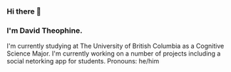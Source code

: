 ### Hi there 👋 
### I'm David Theophine. 
I'm currently studying at The University of British Columbia as a Cognitive Science Major.
I'm currently working on a number of projects including a social netorking app for students.
Pronouns: he/him

<!--
**davidtheophine/davidtheophine** is a ✨ _special_ ✨ repository because its `README.md` (this file) appears on your GitHub profile.

Here are some ideas to get you started:

- 🔭 I’m currently working on ...
- 🌱 I’m currently learning ...
- 👯 I’m looking to collaborate on ...
- 🤔 I’m looking for help with ...
- 💬 Ask me about ...
- 📫 How to reach me: ...
- 😄 Pronouns: ...
- ⚡ Fun fact: ...
-->
